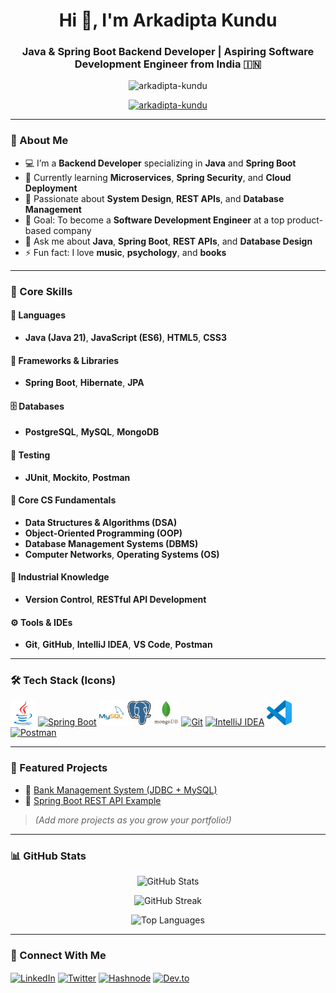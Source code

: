 <h1 align="center">Hi 👋, I'm Arkadipta Kundu</h1>
<h3 align="center">Java & Spring Boot Backend Developer | Aspiring Software Development Engineer from India 🇮🇳</h3>

<p align="center">
  <img src="https://komarev.com/ghpvc/?username=arkadipta-kundu&label=Profile%20views&color=0e75b6&style=flat" alt="arkadipta-kundu" />
</p>

<p align="center">
  <a href="https://github.com/ryo-ma/github-profile-trophy">
    <img src="https://github-profile-trophy.vercel.app/?username=arkadipta-kundu&theme=gruvbox&margin-w=15&margin-h=15" alt="arkadipta-kundu" />
  </a>
</p>

---

### 🚀 About Me  
- 💻 I’m a **Backend Developer** specializing in **Java** and **Spring Boot**  
- 🌱 Currently learning **Microservices**, **Spring Security**, and **Cloud Deployment**  
- 🧠 Passionate about **System Design**, **REST APIs**, and **Database Management**  
- 🎯 Goal: To become a **Software Development Engineer** at a top product-based company  
- 💬 Ask me about **Java**, **Spring Boot**, **REST APIs**, and **Database Design**  
- ⚡ Fun fact: I love **music**, **psychology**, and **books**

---

### 🧠 Core Skills  

#### 📝 **Languages**  
- **Java (Java 21)**, **JavaScript (ES6)**, **HTML5**, **CSS3**

#### 🧱 **Frameworks & Libraries**  
- **Spring Boot**, **Hibernate**, **JPA**

#### 🗄️ **Databases**  
- **PostgreSQL**, **MySQL**, **MongoDB**

#### 🧪 **Testing**  
- **JUnit**, **Mockito**, **Postman**

#### 🧩 **Core CS Fundamentals**  
- **Data Structures & Algorithms (DSA)**  
- **Object-Oriented Programming (OOP)**  
- **Database Management Systems (DBMS)**  
- **Computer Networks**, **Operating Systems (OS)**

#### 🏢 **Industrial Knowledge**  
- **Version Control**, **RESTful API Development**

#### ⚙️ **Tools & IDEs**  
- **Git**, **GitHub**, **IntelliJ IDEA**, **VS Code**, **Postman**

---

### 🛠️ Tech Stack (Icons)
<p align="left">
  <a href="https://www.java.com" target="_blank"><img src="https://raw.githubusercontent.com/devicons/devicon/master/icons/java/java-original.svg" alt="Java" width="40" height="40"/></a>
  <a href="https://spring.io/projects/spring-boot" target="_blank"><img src="https://www.vectorlogo.zone/logos/springio/springio-icon.svg" alt="Spring Boot" width="40" height="40"/></a>
  <a href="https://www.mysql.com/" target="_blank"><img src="https://raw.githubusercontent.com/devicons/devicon/master/icons/mysql/mysql-original-wordmark.svg" alt="MySQL" width="40" height="40"/></a>
  <a href="https://www.postgresql.org/" target="_blank"><img src="https://raw.githubusercontent.com/devicons/devicon/master/icons/postgresql/postgresql-original.svg" alt="PostgreSQL" width="40" height="40"/></a>
  <a href="https://www.mongodb.com/" target="_blank"><img src="https://raw.githubusercontent.com/devicons/devicon/master/icons/mongodb/mongodb-original-wordmark.svg" alt="MongoDB" width="40" height="40"/></a>
  <a href="https://git-scm.com/" target="_blank"><img src="https://www.vectorlogo.zone/logos/git-scm/git-scm-icon.svg" alt="Git" width="40" height="40"/></a>
  <a href="https://www.jetbrains.com/idea/" target="_blank"><img src="https://resources.jetbrains.com/storage/products/intellij-idea/img/meta/intellij-idea_logo_300x300.png" alt="IntelliJ IDEA" width="40" height="40"/></a>
  <a href="https://code.visualstudio.com/" target="_blank"><img src="https://raw.githubusercontent.com/devicons/devicon/master/icons/vscode/vscode-original.svg" alt="VS Code" width="40" height="40"/></a>
  <a href="https://postman.com" target="_blank"><img src="https://www.vectorlogo.zone/logos/getpostman/getpostman-icon.svg" alt="Postman" width="40" height="40"/></a>
</p>

---

### 📂 Featured Projects  
- 🔗 [Bank Management System (JDBC + MySQL)](https://github.com/arkadipta-kundu/Bank-Management-System)  
- 🔗 [Spring Boot REST API Example](https://github.com/arkadipta-kundu/SpringBoot-RestAPI-Demo)  

> *(Add more projects as you grow your portfolio!)*

---

### 📊 GitHub Stats  
<p align="center">
  <img src="https://github-readme-stats.vercel.app/api?username=arkadipta-kundu&show_icons=true&theme=tokyonight" alt="GitHub Stats" />
</p>

<p align="center">
  <img src="https://github-readme-streak-stats.herokuapp.com/?user=arkadipta-kundu&theme=tokyonight" alt="GitHub Streak" />
</p>

<p align="center">
  <img src="https://github-readme-stats.vercel.app/api/top-langs?username=arkadipta-kundu&show_icons=true&layout=compact&theme=tokyonight" alt="Top Languages" />
</p>

---

### 🤝 Connect With Me  
<p align="left">
  <a href="https://linkedin.com/in/arkadipta-kundu-964a901aa/" target="_blank"><img align="center" src="https://raw.githubusercontent.com/rahuldkjain/github-profile-readme-generator/master/src/images/icons/Social/linked-in-alt.svg" alt="LinkedIn" height="30" width="40" /></a>
  <a href="https://twitter.com/kunduarka49" target="_blank"><img align="center" src="https://img.shields.io/twitter/follow/kunduarka49?logo=twitter&style=for-the-badge" alt="Twitter" /></a>
  <a href="https://hashnode.com/@arkadiptakundu" target="_blank"><img align="center" src="https://raw.githubusercontent.com/rahuldkjain/github-profile-readme-generator/master/src/images/icons/Social/hashnode.svg" alt="Hashnode" height="30" width="40" /></a>
  <a href="https://dev.to/arkadiptakundu" target="_blank"><img align="center" src="https://raw.githubusercontent.com/rahuldkjain/github-profile-readme-generator/master/src/images/icons/Social/devto.svg" alt="Dev.to" height="30" width="40" /></a>
</p>
